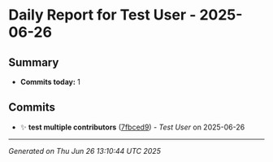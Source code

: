 # Daily Report for Test User - 2025-06-26

## Summary

- **Commits today:** 1

## Commits

- ✨ **test multiple contributors** ([7fbced9](../../commit/7fbced9)) - _Test User_ on 2025-06-26

---

_Generated on Thu Jun 26 13:10:44 UTC 2025_
